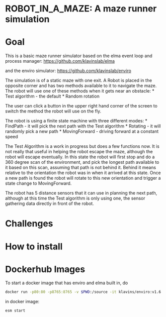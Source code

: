 ROBOT_IN_A_MAZE: A maze runner simulation
===

Goal
===

This is a basic maze runner simulator based on the elma event loop and process manager:
https://github.com/klavinslab/elma

and the enviro simulator:
https://github.com/klavinslab/enviro

The simulation is of a static maze with one exit. A Robot is placed in the opposite corner and has two methods available to it to navigate the maze. The robot will use one of these methods when it gets near an obstacle:
    * Test algorithm - the default
    * Random rotation

The user can click a button in the upper right hand corner of the screen to switch the method the robot will use on the fly.

The robot is using a finite state machine with three different modes:
    * FindPath - it will pick the next path with the Test algorithm
    * Rotating - it will randomly pick a new path
    * MovingForward - driving forward at a constant speed

The Test Algorithm is a work in progress but does a few functions now. It is not really that useful in helping the robot escape the maze, although the robot will escape eventually. In this state the robot will first stop and do a 360 degree scan of the environment, and pick the longest path available to it based on this scan, assuming that path is not behind it. Behind it means relative to the orientation the robot was in when it arrived at this state. Once a new path is found the robot will rotate to this new orientation and trigger a state change to MovingForward.

The robot has 5 distance sensors that it can use in planning the next path, although at this time the Test algorithm is only using one, the sensor gathering data directly in front of the robot.

Challenges
==


How to install
==

Dockerhub Images
===

To start a docker image that has enviro and elma built in, do
```bash
docker run -p80:80 -p8765:8765 -v $PWD:/source -it klavins/enviro:v1.6 bash
```
in docker image:

```bash
esm start
```
